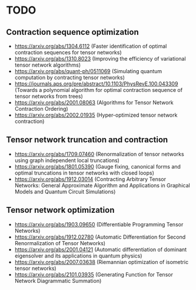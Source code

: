 # TODO

## Contraction sequence optimization

 - https://arxiv.org/abs/1304.6112 (Faster identification of optimal contraction sequences for tensor networks)
 - https://arxiv.org/abs/1310.8023 (Improving the efficiency of variational tensor network algorithms)
 - https://arxiv.org/abs/quant-ph/0511069 (Simulating quantum computation by contracting tensor networks)
 - https://journals.aps.org/pre/abstract/10.1103/PhysRevE.100.043309 (Towards a polynomial algorithm for optimal contraction sequence of tensor networks from trees)
 - https://arxiv.org/abs/2001.08063 (Algorithms for Tensor Network Contraction Ordering)
 - https://arxiv.org/abs/2002.01935 (Hyper-optimized tensor network contraction)

## Tensor network truncation and contraction
 - https://arxiv.org/abs/1709.07460 (Renormalization of tensor networks using graph independent local truncations)
 - https://arxiv.org/abs/1801.05390 (Gauge fixing, canonical forms and optimal truncations in tensor networks with closed loops)
 - https://arxiv.org/abs/1912.03014 (Contracting Arbitrary Tensor Networks: General Approximate Algorithm and Applications in Graphical Models and Quantum Circuit Simulations)

## Tensor network optimization
 - https://arxiv.org/abs/1903.09650 (Differentiable Programming Tensor Networks)
 - https://arxiv.org/abs/1912.02780 (Automatic Differentiation for Second Renormalization of Tensor Networks)
 - https://arxiv.org/abs/2001.04121 (Automatic differentiation of dominant eigensolver and its applications in quantum physics)
 - https://arxiv.org/abs/2007.03638 (Riemannian optimization of isometric tensor networks)
 - https://arxiv.org/abs/2101.03935 (Generating Function for Tensor Network Diagrammatic Summation)

